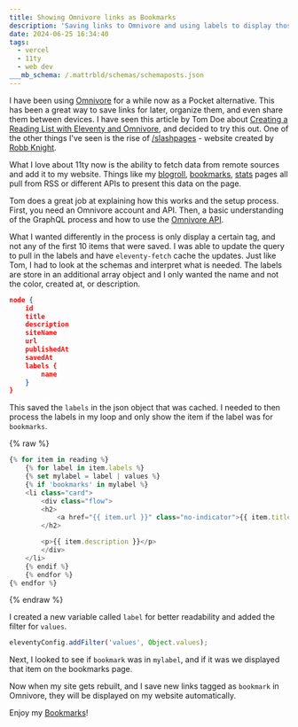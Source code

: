 ```yaml
---
title: Showing Omnivore links as Bookmarks
description: 'Saving links to Omnivore and using labels to display those as bookmarks on my website'
date: 2024-06-25 16:34:40
tags:
  - vercel
  - 11ty
  - web dev
___mb_schema: /.mattrbld/schemas/schemaposts.json
---
```


I have been using [Omnivore](https://omnivore.app/) for a while now as a Pocket alternative. This has been a great way to save links for later, organize them, and even share them between devices. I have seen this article by Tom Doe about [Creating a Reading List with Eleventy and Omnivore](https://ttntm.me/blog/creating-a-reading-list-with-eleventy-and-omnivore/), and decided to try this out. One of the other things I've seen is the rise of [/slashpages](https://slashpages.net/) - website created by [Robb Knight](https://rknight.me/).

What I love about 11ty now is the ability to fetch data from remote sources and add it to my website. Things like my [blogroll](/blogroll), [bookmarks](/bookmarks), [stats](/stats) pages all pull from RSS or different APIs to present this data on the page.

Tom does a great job at explaining how this works and the setup process. First, you need an Omnivore account and API. Then, a basic understanding of the GraphQL process and how to use the [Omnivore API](https://docs.omnivore.app/integrations/api.html).

What I wanted differently in the process is only display a certain tag, and not any of the first 10 items that were saved. I was able to update the query to pull in the labels and have `eleventy-fetch` cache the updates. Just like Tom, I had to look at the schemas and interpret what is needed. The labels are store in an additional array object and I only wanted the name and not the color, created at, or description.

```json
node {
    id
    title
    description
    siteName
    url
    publishedAt
    savedAt
    labels {
        name
    } 
}
```

This saved the `labels` in the json object that was cached. I needed to then process the labels in my loop and only show the item if the label was for `bookmarks`.

{% raw %}

```js
{% for item in reading %}
    {% for label in item.labels %}
    {% set mylabel = label | values %}
    {% if 'bookmarks' in mylabel %}
    <li class="card">
        <div class="flow">
        <h2>
            <a href="{{ item.url }}" class="no-indicator">{{ item.title }}</a>
        </h2>

        <p>{{ item.description }}</p>
        </div>
    </li>
    {% endif %}
    {% endfor %}
{% endfor %}
```

{% endraw %}

I created a new variable called `label` for better readability and added the filter for `values`.

```js
eleventyConfig.addFilter('values', Object.values);
```

Next, I looked to see if `bookmark` was in `mylabel`, and if it was we displayed that item on the bookmarks page.

Now when my site gets rebuilt, and I save new links tagged as `bookmark` in Omnivore, they will be displayed on my website automatically.

Enjoy my [Bookmarks](/bookmarks)!
